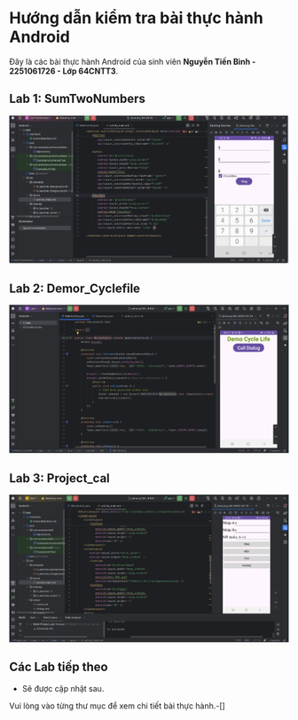 # Hướng dẫn kiểm tra bài thực hành Android

Đây là các bài thực hành Android của sinh viên **Nguyễn Tiến Bình - 2251061726 - Lớp 64CNTT3**.

## Lab 1: SumTwoNumbers

  ![Giao diện SumTwoNumbers](screenshots/sumtwonumbers-result.png)

## Lab 2: Demor_Cyclefile
 
  ![Giao diện Subactivity](screenshots/subactivity-result.png)

## Lab 3: Project_cal

  ![Giao diện Project_cal](screenshots/project_cal-result.png)

## Các Lab tiếp theo
- Sẽ được cập nhật sau.

Vui lòng vào từng thư mục để xem chi tiết bài thực hành.-[]
